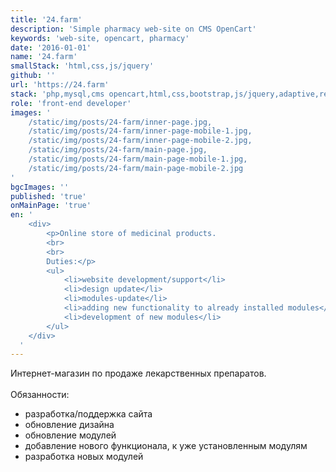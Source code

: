 ```yaml
---
title: '24.farm'
description: 'Simple pharmacy web-site on CMS OpenCart'
keywords: 'web-site, opencart, pharmacy'
date: '2016-01-01'
name: '24.farm'
smallStack: 'html,css,js/jquery'
github: ''
url: 'https://24.farm'
stack: 'php,mysql,cms opencart,html,css,bootstrap,js/jquery,adaptive,responsive,github,git'
role: 'front-end developer'
images: '
    /static/img/posts/24-farm/inner-page.jpg,
    /static/img/posts/24-farm/inner-page-mobile-1.jpg,
    /static/img/posts/24-farm/inner-page-mobile-2.jpg,
    /static/img/posts/24-farm/main-page.jpg,
    /static/img/posts/24-farm/main-page-mobile-1.jpg,
    /static/img/posts/24-farm/main-page-mobile-2.jpg
'
bgcImages: ''
published: 'true'
onMainPage: 'true'
en: '
    <div>
        <p>Online store of medicinal products.
        <br>
        <br>
        Duties:</p>
        <ul>
            <li>website development/support</li>
            <li>design update</li>
            <li>modules-update</li>
            <li>adding new functionality to already installed modules</li>
            <li>development of new modules</li>
        </ul>
    </div>
  '
---
```

Интернет-магазин по продаже лекарственных препаратов.
<br>
<br>
Обязанности:
- разработка/поддержка сайта
- обновление дизайна
- обновление модулей
- добавление нового функционала, к уже установленным модулям
- разработка новых модулей
